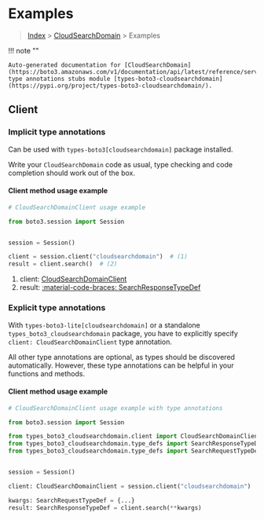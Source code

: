 # Examples

> [Index](../README.md) > [CloudSearchDomain](./README.md) > Examples

!!! note ""

    Auto-generated documentation for [CloudSearchDomain](https://boto3.amazonaws.com/v1/documentation/api/latest/reference/services/cloudsearchdomain.html#cloudsearchdomain)
    type annotations stubs module [types-boto3-cloudsearchdomain](https://pypi.org/project/types-boto3-cloudsearchdomain/).

## Client

### Implicit type annotations

Can be used with `types-boto3[cloudsearchdomain]` package installed.

Write your `CloudSearchDomain` code as usual,
type checking and code completion should work out of the box.


#### Client method usage example

```python
# CloudSearchDomainClient usage example

from boto3.session import Session


session = Session()

client = session.client("cloudsearchdomain")  # (1)
result = client.search()  # (2)
```

1. client: [CloudSearchDomainClient](./client.md)
2. result: [:material-code-braces: SearchResponseTypeDef](./type_defs.md#searchresponsetypedef)






### Explicit type annotations

With `types-boto3-lite[cloudsearchdomain]`
or a standalone `types_boto3_cloudsearchdomain` package, you have to explicitly specify `client: CloudSearchDomainClient` type annotation.

All other type annotations are optional, as types should be discovered automatically.
However, these type annotations can be helpful in your functions and methods.


#### Client method usage example

```python
# CloudSearchDomainClient usage example with type annotations

from boto3.session import Session

from types_boto3_cloudsearchdomain.client import CloudSearchDomainClient
from types_boto3_cloudsearchdomain.type_defs import SearchResponseTypeDef
from types_boto3_cloudsearchdomain.type_defs import SearchRequestTypeDef


session = Session()

client: CloudSearchDomainClient = session.client("cloudsearchdomain")

kwargs: SearchRequestTypeDef = {...}
result: SearchResponseTypeDef = client.search(**kwargs)
```






